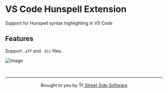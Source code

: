 # VS Code Hunspell Extension

Support for Hunspell syntax highlighting in VS Code

## Features

Support `.aff` and `.dic` files.

![image](https://raw.githubusercontent.com/Jason3S/vscode-hunspell-ext/master/images/screen-shot.png)

<!--- @@inject: ../../static/footer.md --->

<br/>

---

<p align="center">
Brought to you by <a href="https://streetsidesoftware.com" title="Street Side Software">
<img width="16" alt="Street Side Software Logo" src="https://i.imgur.com/CyduuVY.png" /> Street Side Software
</a>
</p>

<!--- @@inject-end: ../../static/footer.md --->
